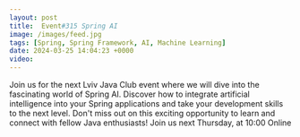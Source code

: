```yaml
---
layout: post
title:  Event#315 Spring AI
image: /images/feed.jpg
tags: [Spring, Spring Framework, AI, Machine Learning]
date: 2024-03-25 14:04:23 +0000
video: 
---
```


Join us for the next Lviv Java Club event where we will dive into the fascinating world of Spring AI. Discover how to integrate artificial intelligence into your Spring applications and take your development skills to the next level. Don't miss out on this exciting opportunity to learn and connect with fellow Java enthusiasts!
Join us next Thursday, at 10:00 Online
